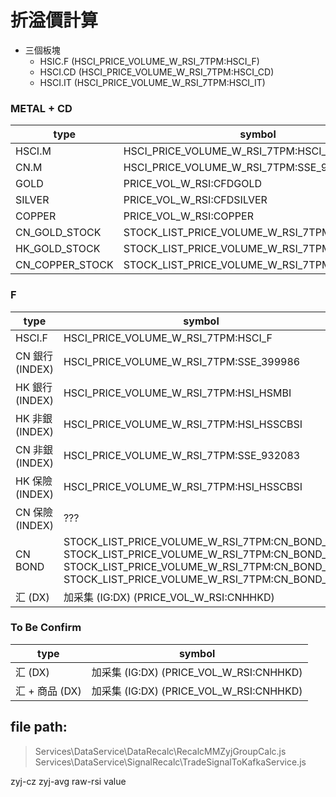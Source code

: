 # 折溢價計算

- 三個板塊
  - HSIC.F  (HSCI_PRICE_VOLUME_W_RSI_7TPM:HSCI_F)
  - HSCI.CD (HSCI_PRICE_VOLUME_W_RSI_7TPM:HSCI_CD)
  - HSCI.IT (HSCI_PRICE_VOLUME_W_RSI_7TPM:HSCI_IT)


### METAL + CD
| type | symbol |
| --- | --- |
| HSCI.M |  HSCI_PRICE_VOLUME_W_RSI_7TPM:HSCI_M |
| CN.M |  HSCI_PRICE_VOLUME_W_RSI_7TPM:SSE_932078 |
| GOLD   |   PRICE_VOL_W_RSI:CFDGOLD |
| SILVER   | PRICE_VOL_W_RSI:CFDSILVER |
| COPPER   | PRICE_VOL_W_RSI:COPPER |
| CN_GOLD_STOCK   |  STOCK_LIST_PRICE_VOLUME_W_RSI_7TPM:CN_GOLD |
| HK_GOLD_STOCK   |  STOCK_LIST_PRICE_VOLUME_W_RSI_7TPM:HK_GOLD |
| CN_COPPER_STOCK   |    STOCK_LIST_PRICE_VOLUME_W_RSI_7TPM:CN_COPPER |

### F
| type | symbol |
| --- | --- |
| HSCI.F |  HSCI_PRICE_VOLUME_W_RSI_7TPM:HSCI_F |
| CN 銀行(INDEX) | HSCI_PRICE_VOLUME_W_RSI_7TPM:SSE_399986 |
| HK 銀行(INDEX) | HSCI_PRICE_VOLUME_W_RSI_7TPM:HSI_HSMBI |
| HK 非銀(INDEX) | HSCI_PRICE_VOLUME_W_RSI_7TPM:HSI_HSSCBSI |
| CN 非銀(INDEX) | HSCI_PRICE_VOLUME_W_RSI_7TPM:SSE_932083 |
| HK 保險(INDEX) | HSCI_PRICE_VOLUME_W_RSI_7TPM:HSI_HSSCBSI |
| CN 保險(INDEX) | ??? |
| CN BOND | STOCK_LIST_PRICE_VOLUME_W_RSI_7TPM:CN_BOND_TS </br> STOCK_LIST_PRICE_VOLUME_W_RSI_7TPM:CN_BOND_TF</br> STOCK_LIST_PRICE_VOLUME_W_RSI_7TPM:CN_BOND_T </br> STOCK_LIST_PRICE_VOLUME_W_RSI_7TPM:CN_BOND_TL |
| 汇 (DX) | 加采集 (IG:DX) (PRICE_VOL_W_RSI:CNHHKD) |




### To Be Confirm
| type | symbol |
| --- | --- |
| 汇 (DX) | 加采集 (IG:DX) (PRICE_VOL_W_RSI:CNHHKD) |
| 汇 + 商品 (DX) | 加采集 (IG:DX) (PRICE_VOL_W_RSI:CNHHKD) |


## file path: 
> Services\DataService\DataRecalc\RecalcMMZyjGroupCalc.js
> Services\DataService\SignalRecalc\TradeSignalToKafkaService.js

zyj-cz
zyj-avg
raw-rsi value
